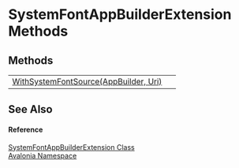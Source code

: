 # SystemFontAppBuilderExtension Methods




## Methods
<table>
<tr>
<td><a href="M_Avalonia_SystemFontAppBuilderExtension_WithSystemFontSource">WithSystemFontSource(AppBuilder, Uri)</a></td>
<td> </td>
</tr>
</table>

## See Also


#### Reference
<a href="T_Avalonia_SystemFontAppBuilderExtension">SystemFontAppBuilderExtension Class</a>  
<a href="N_Avalonia">Avalonia Namespace</a>  


